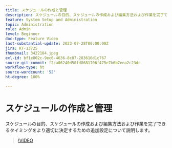 ```yaml
---
title: スケジュールの作成と管理
description: スケジュールの目的、スケジュールの作成および編集方法および作業を完了できるタイミングをより適切に決定するための追加設定について説明します。
feature: System Setup and Administration
topic: Administration
role: Admin
level: Beginner
doc-type: Feature Video
last-substantial-update: 2023-07-28T00:00:00Z
jira: KT-13725
thumbnail: 3422184.jpeg
exl-id: bf1e802c-9ec6-4636-8c87-283616d1c767
source-git-commit: f2ca06240d50fd8681706f475e7b6b7eea2c23dc
workflow-type: ht
source-wordcount: '52'
ht-degree: 100%

---
```


# スケジュールの作成と管理

スケジュールの目的、スケジュールの作成および編集方法および作業を完了できるタイミングをより適切に決定するための追加設定について説明します。

>[!VIDEO](https://video.tv.adobe.com/v/3423341/?quality=12&learn=on&enablevpops&captions=jpn)

